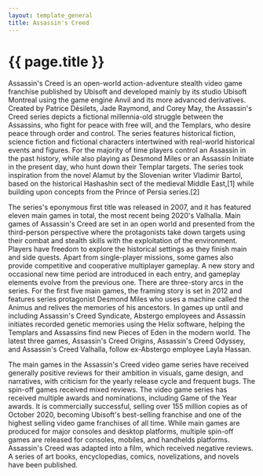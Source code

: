 ```yaml
---
layout: template_general
title: Assassin's Creed
---
```


# {{ page.title }}

Assassin's Creed is an open-world action-adventure stealth video game franchise published by Ubisoft and developed mainly by its studio Ubisoft Montreal using the game engine Anvil and its more advanced derivatives. Created by Patrice Désilets, Jade Raymond, and Corey May, the Assassin's Creed series depicts a fictional millennia-old struggle between the Assassins, who fight for peace with free will, and the Templars, who desire peace through order and control. The series features historical fiction, science fiction and fictional characters intertwined with real-world historical events and figures. For the majority of time players control an Assassin in the past history, while also playing as Desmond Miles or an Assassin Initiate in the present day, who hunt down their Templar targets. The series took inspiration from the novel Alamut by the Slovenian writer Vladimir Bartol, based on the historical Hashashin sect of the medieval Middle East,[1] while building upon concepts from the Prince of Persia series.[2]

The series's eponymous first title was released in 2007, and it has featured eleven main games in total, the most recent being 2020's Valhalla. Main games of Assassin's Creed are set in an open world and presented from the third-person perspective where the protagonists take down targets using their combat and stealth skills with the exploitation of the environment. Players have freedom to explore the historical settings as they finish main and side quests. Apart from single-player missions, some games also provide competitive and cooperative multiplayer gameplay. A new story and occasional new time period are introduced in each entry, and gameplay elements evolve from the previous one. There are three-story arcs in the series. For the first five main games, the framing story is set in 2012 and features series protagonist Desmond Miles who uses a machine called the Animus and relives the memories of his ancestors. In games up until and including Assassin's Creed Syndicate, Abstergo employees and Assassin initiates recorded genetic memories using the Helix software, helping the Templars and Assassins find new Pieces of Eden in the modern world. The latest three games, Assassin's Creed Origins, Assassin's Creed Odyssey, and Assassin's Creed Valhalla, follow ex-Abstergo employee Layla Hassan.

The main games in the Assassin's Creed video game series have received generally positive reviews for their ambition in visuals, game design, and narratives, with criticism for the yearly release cycle and frequent bugs. The spin-off games received mixed reviews. The video game series has received multiple awards and nominations, including Game of the Year awards. It is commercially successful, selling over 155 million copies as of October 2020, becoming Ubisoft's best-selling franchise and one of the highest selling video game franchises of all time. While main games are produced for major consoles and desktop platforms, multiple spin-off games are released for consoles, mobiles, and handhelds platforms. Assassin's Creed was adapted into a film, which received negative reviews. A series of art books, encyclopedias, comics, novelizations, and novels have been published.